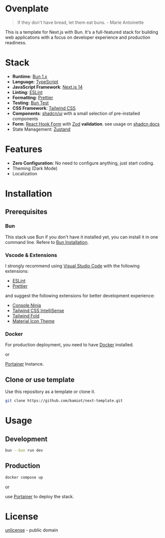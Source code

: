 # Ovenplate

> If they don't have bread, let them eat buns. - Marie Antoinette

This is a template for Next.js with Bun. It's a full-featured stack for building web applications with a focus on developer experience and production readiness.

# Stack

- **Runtime**: [Bun 1.x](https://bun.sh/)
- **Language**: [TypeScript](https://www.typescriptlang.org/)
- **JavaScript Framework**: [Next.js 14](https://nextjs.org/)
- **Linting**: [ESLint](https://eslint.org/)
- **Formatting**: [Prettier](https://prettier.io/)
- **Testing**: [Bun Test](https://bun.sh/docs/test/writing)
- **CSS Framework**: [Tailwind CSS](https://tailwindcss.com/)
- **Components**: [shadcn/ui](https://ui.shadcn.com/) with a small selection of pre-installed components
- **Form**: [React Hook Form](https://react-hook-form.com/) with [Zod](https://zod.dev/) **validation**. see usage on [shadcn docs](https://ui.shadcn.com/docs/components/form)
- State Management: [Zustand](https://github.com/pmndrs/zustand?tab=readme-ov-file)

# Features

- **Zero Configuration**: No need to configure anything, just start coding.
- Theming (Dark Mode)
- Localization

# Installation

## Prerequisites

### Bun

This stack use Bun if you don't have it installed yet, you can install it in one command line. Refere to [Bun Installation](https://bun.sh/docs/installation).

### Vscode & Extensions

I strongly recommend using [Visual Studio Code](https://code.visualstudio.com/) with the following extensions:

- [ESLint](https://marketplace.visualstudio.com/items?itemName=dbaeumer.vscode-eslint)
- [Prettier](https://marketplace.visualstudio.com/items?itemName=esbenp.prettier-vscode)

and suggest the following extensions for better development experience:

- [Console Ninja](https://marketplace.visualstudio.com/items?itemName=WallabyJs.console-ninja)
- [Tailwind CSS IntelliSense](https://marketplace.visualstudio.com/items?itemName=bradlc.vscode-tailwindcss)
- [Tailwind Fold](https://marketplace.visualstudio.com/items?itemName=stivo.tailwind-fold)
- [Material Icon Theme](https://marketplace.visualstudio.com/items?itemName=PKief.material-icon-theme)

### Docker

For production deployment, you need to have [Docker](https://www.docker.com/) installed.

or

[Portainer](https://www.portainer.io/) Instance.

## Clone or use template

Use this repository as a template or clone it.

```bash
git clone https://github.com/bamiot/next-template.git
```

# Usage

## Development

```bash
bun --bun run dev
```

## Production

```bash
docker compose up
```

or

use [Portainer](https://www.portainer.io/) to deploy the stack.

# License

[unlicense](https://unlicense.org/) - public domain
